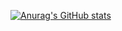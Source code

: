 [![Anurag's GitHub stats](https://github-readme-stats.vercel.app/api?username=mateusroerig)](https://github.com/anuraghazra/github-readme-stats)
